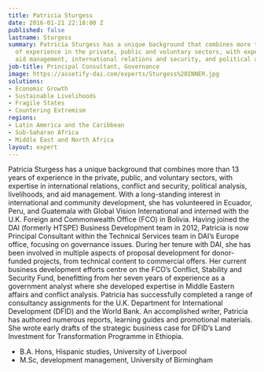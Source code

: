 ```yaml
---
title: Patricia Sturgess
date: 2016-01-21 22:18:00 Z
published: false
lastname: Sturgess
summary: Patricia Sturgess has a unique background that combines more than 13 years
  of experience in the private, public and voluntary sectors, with expertise in livelihoods,
  aid management, international relations and security, and political analysis.
job-title: Principal Consultant, Governance
image: https://assetify-dai.com/experts/Sturgess%20INNER.jpg
solutions:
- Economic Growth
- Sustainable Livelihoods
- Fragile States
- Countering Extremism
regions:
- Latin America and the Caribbean
- Sub-Saharan Africa
- Middle East and North Africa
layout: expert
---
```


Patricia Sturgess has a unique background that combines more than 13 years of experience in the private, public, and voluntary sectors, with expertise in international relations, conflict and security, political analysis, livelihoods, and aid management. With a long-standing interest in international and community development, she has volunteered in Ecuador, Peru, and Guatemala with Global Vision International and interned with the U.K. Foreign and Commonwealth Office (FCO) in Bolivia. Having joined the DAI (formerly HTSPE) Business Development team in 2012, Patricia is now Principal Consultant within the Technical Services team in DAI’s Europe office, focusing on governance issues. During her tenure with DAI, she has been involved in multiple aspects of proposal development for donor-funded projects, from technical content to commercial offers. Her current business development efforts centre on the FCO’s Conflict, Stability and Security Fund, benefitting from her seven years of experience as a government analyst where she developed expertise in Middle Eastern affairs and conflict analysis. Patricia has successfully completed a range of consultancy assignments for the U.K. Department for International Development (DFID) and the World Bank. An accomplished writer, Patricia has authored numerous reports, learning guides and promotional materials. She wrote early drafts of the strategic business case for DFID’s Land Investment for Transformation Programme in Ethiopia.

* B.A. Hons, Hispanic studies, University of Liverpool
* M.Sc, development management, University of Birmingham